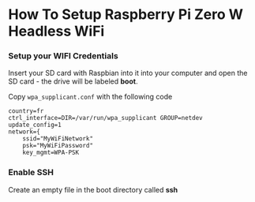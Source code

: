 # How To Setup Raspberry Pi Zero W Headless WiFi

### Setup your WIFI Credentials
Insert your SD card with Raspbian into it into your computer and open the SD card - the drive will be labeled **boot**.

Copy `wpa_supplicant.conf` with the following code

```
country=fr
ctrl_interface=DIR=/var/run/wpa_supplicant GROUP=netdev
update_config=1
network={
    ssid="MyWiFiNetwork"
    psk="MyWiFiPassword"
    key_mgmt=WPA-PSK  
```

### Enable SSH

Create an empty file in the boot directory called **ssh**